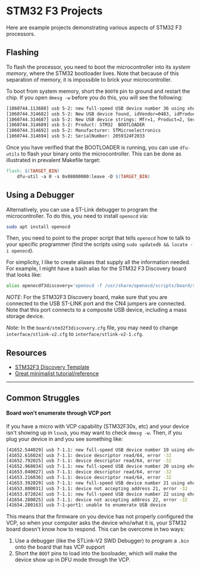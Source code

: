 STM32 F3 Projects
=================

Here are example projects demonstrating various aspects of STM32 F3 processors.

## Flashing ##

To flash the processor, you need to boot the microcontroller into its *system memory*, where the STM32 bootloader lives. Note that because of this separation of memory, it is impossible to brick your microcontroller.

To boot from system memory, short the `BOOT0` pin to ground and restart the chip. If you open `dmesg -w` before you do this, you will see the following:

```bash
[1060744.113680] usb 5-2: new full-speed USB device number 36 using xhci_hcd
[1060744.314682] usb 5-2: New USB device found, idVendor=0483, idProduct=df11
[1060744.314687] usb 5-2: New USB device strings: Mfr=1, Product=2, SerialNumber=3
[1060744.314689] usb 5-2: Product: STM32  BOOTLOADER
[1060744.314692] usb 5-2: Manufacturer: STMicroelectronics
[1060744.314694] usb 5-2: SerialNumber: 2059324F2033
```

Once you have verified that the BOOTLOADER is running, you can use `dfu-utils` to flash your binary onto the microcontroller. This can be done as illustrated in prevalent Makefile target:


```Makefile
flash: $(TARGET_BIN)
    dfu-util -a 0 -s 0x08000000:leave -D $(TARGET_BIN)
```

## Using a Debugger ##

Alternatively, you can use a ST-Link debugger to program the microcontroller. To do this, you need to install `openocd` via:

```bash
sudo apt install openocd
```

Then, you need to point to the proper script that tells `openocd` how to talk to your specific programmer (find the scripts using `sudo updatedb && locate -i openocd`).

For simplicity, I like to create aliases that supply all the information needed. For example, I might have a bash alias for the STM32 F3 Discovery board that looks like:

```bash
alias openocdf3discovery='openocd -f /usr/share/openocd/scripts/board/stm32f3discovery.cfg'
```

*NOTE*: For the STM32F3 Discovery board, make sure that you are connected to the USB ST-LINK port and the CN4 jumpers are connected. Note that this port connects to a composite USB device, including a mass storage device.

*Note*: In the `board/stm32f3discovery.cfg` file, you may need to change `interface/stlink-v2.cfg` to `interface/stlink-v2-1.cfg`.

## Resources ##

- [STM32F3 Discovery Template](https://github.com/mblythe86/stm32f3-discovery-basic-template)
- [Great minimalist tutorial/reference](http://www.triplespark.net/elec/pdev/arm/stm32.html)

---

## Common Struggles ##

#### Board won't enumerate through VCP port ####

If you have a micro with VCP capability (STM32F30x, etc) and your device isn't showing up in `lsusb`, you may want to check `dmesg -w`. Then, if you plug your device in and you see something like:

```bash
[41652.544029] usb 7-1.1: new full-speed USB device number 19 using ehci-pci
[41652.616024] usb 7-1.1: device descriptor read/64, error -32
[41652.792025] usb 7-1.1: device descriptor read/64, error -32
[41652.968034] usb 7-1.1: new full-speed USB device number 20 using ehci-pci
[41653.040027] usb 7-1.1: device descriptor read/64, error -32
[41653.216036] usb 7-1.1: device descriptor read/64, error -32
[41653.392029] usb 7-1.1: new full-speed USB device number 21 using ehci-pci
[41653.800031] usb 7-1.1: device not accepting address 21, error -32
[41653.872024] usb 7-1.1: new full-speed USB device number 22 using ehci-pci
[41654.280025] usb 7-1.1: device not accepting address 22, error -32
[41654.280163] usb 7-1-port1: unable to enumerate USB device
```

This means that the firmware on you device has not properly configured the VCP, so when your computer asks the device who/what it is, your STM32 board doesn't know how to respond. This can be overcome in two ways:

1. Use a debugger (like the STLink-V2 SWD Debugger) to program a `.bin` onto the board that has VCP support
1. Short the `BOOT` pins to load into the booloader, which will make the device show up in DFU mode through the VCP.
